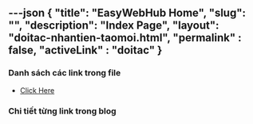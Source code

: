---json
{
    "title": "EasyWebHub Home",
    "slug": "",
    "description": "Index Page",
    "layout": "doitac-nhantien-taomoi.html",
    "permalink" : false,
    "activeLink" : "doitac"
}
---

### Danh sách các link trong file
- [Click Here](./blog-list.html)

### Chi tiết từng link trong blog